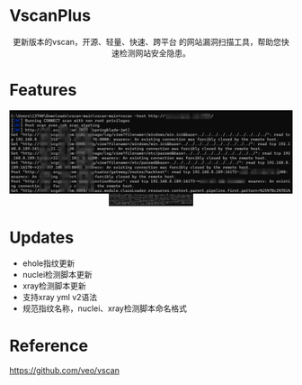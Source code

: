 # VscanPlus
<p align="center">更新版本的vscan，开源、轻量、快速、跨平台 的网站漏洞扫描工具，帮助您快速检测网站安全隐患。</p>

# Features

<div style="text-align: center;">
    <img src="static/run.png" alt="vscan" style="width: 850px; display: block; margin: 0 auto;">
    <img src="static/result.png" alt="vscan" style="width: 150px; display: block; margin: 0 auto;">
</div>


# Updates

- ehole指纹更新
- nuclei检测脚本更新
- xray检测脚本更新
- 支持xray yml v2语法
- 规范指纹名称，nuclei、xray检测脚本命名格式

# Reference

https://github.com/veo/vscan
